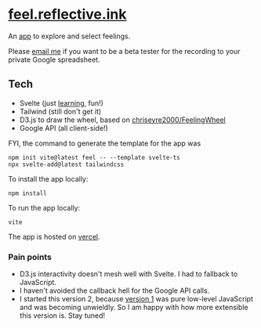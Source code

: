 # [feel.reflective.ink](https://feel.reflective.ink)

An [app](https://feel.reflective.ink) to explore and select feelings.

Please [email me](mailto:namin@alum.mit.edu) if you want to be a beta tester for the recording to your private Google spreadsheet.

## Tech

- Svelte (just [learning](https://svelte.dev/tutorial/), fun!)
- Tailwind (still don't get it)
- D3.js to draw the wheel, based on [chriseyre2000/FeelingWheel](https://github.com/chriseyre2000/FeelingWheel)
- Google API (all client-side!)

FYI, the command to generate the template for the app was
```
npm init vite@latest feel -- --template svelte-ts
npx svelte-add@latest tailwindcss
```

To install the app locally:
```
npm install
```

To run the app locally:
```
vite
```

The app is hosted on [vercel](https://vercel.com/).

### Pain points

- D3.js interactivity doesn't mesh well with Svelte. I had to fallback to JavaScript.
- I haven't avoided the callback hell for the Google API calls.
- I started this version 2, because [version 1](https://github.com/namin/feel) was pure low-level JavaScript and was becoming unwieldly. So I am happy with how more extensible this version is. Stay tuned!
